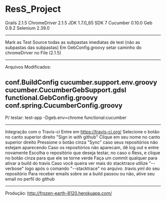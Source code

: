 # ResS_Project

Grails 2.1.5
ChromeDriver 2.1.5
JDK 1.7.0_65 SDK 7
Cucumber 0.10.0
Geb 0.9.2
Selenium 2.39.0

-------------------------------------------------------------------------------------------------------------------

Mark as Test Source todas as subpastas imediatas de test (não as subpastas das subpastas)
Em GebConfig.groovy setar caminho do chromeDriver no File (2.1.5)

-------------------------------------------------------------------------------------------------------------------

Arquivos Modificados:

conf.BuildConfig
cucumber.support.env.groovy
cucumber.CucumberGebSupport.gdsl
functional.GebConfig.groovy
conf.spring.CucumberConfig.groovy
-------------------------------------------------------------------------------------------------------------------

P/ testar:  test-app -Dgeb.env=chrome functional:cucumber

-------------------------------------------------------------------------------------------------------------------

Integração com o Travis-ci
Entre em https://travis-ci.org/
Selecione o botão no canto superior direito "Sign in with github"
Clique em seu nome no canto superior direito
Pressione o botão cinza "Sync" caso seus repositórios não estejam aparecendo
Caso os repositórios não aparecam, dê log out e entre novamente
Escolha o repositório que deseja testar, no caso o Ress, e clique no botão cinza para que ele se torne verde
Faça um commit qualquer para ativar a build do travis
Caso você queira ver mais do stacktrace utilize "--verbose" logo após o comando "--stacktrace" no arquivo .travis.yml do seu repositório
Para receber emails sobre se a build passou ou não, ative seu email no perfil do github

-------------------------------------------------------------------------------------------------------------------

Produção: http://frozen-earth-8120.herokuapp.com/
